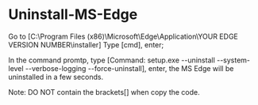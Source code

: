 # Uninstall-MS-Edge
Go to [C:\Program Files (x86)\Microsoft\Edge\Application\YOUR EDGE VERSION NUMBER\installer] Type [cmd], enter; 

In the command promtp, type [Command: setup.exe --uninstall --system-level --verbose-logging --force-uninstall], enter, the MS Edge will be uninstalled in a few seconds.

Note: DO NOT contain the brackets[] when copy the code.
